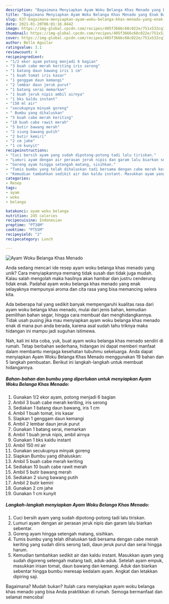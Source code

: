 ```yaml
---
description: "Bagaimana Menyiapkan Ayam Woku Belanga Khas Menado yang Enak Banget"
title: "Bagaimana Menyiapkan Ayam Woku Belanga Khas Menado yang Enak Banget"
slug: 637-bagaimana-menyiapkan-ayam-woku-belanga-khas-menado-yang-enak-banget
date: 2021-01-20T06:01:16.844Z
image: https://img-global.cpcdn.com/recipes/405f3666c68c022e/751x532cq70/ayam-woku-belanga-khas-menado-foto-resep-utama.jpg
thumbnail: https://img-global.cpcdn.com/recipes/405f3666c68c022e/751x532cq70/ayam-woku-belanga-khas-menado-foto-resep-utama.jpg
cover: https://img-global.cpcdn.com/recipes/405f3666c68c022e/751x532cq70/ayam-woku-belanga-khas-menado-foto-resep-utama.jpg
author: Belle Aguilar
ratingvalue: 3.1
reviewcount: 4
recipeingredient:
- "1/2 ekor ayam potong menjadi 6 bagian"
- "3 buah cabe merah keriting iris serong"
- "1 batang daun bawang iris 1 cm"
- "1 buah tomat iris kasar"
- "1 genggam daun kemangi"
- "2 lembar daun jeruk purut"
- "1 batang serai memarkan"
- "1 buah jeruk nipis ambil airnya"
- "1 bks kaldu instant"
- "150 ml air"
- "secukupnya minyak goreng"
- " Bumbu yang dihaluskan"
- "5 buah cabe merah keriting"
- "10 buah cabe rawit merah"
- "5 butir bawang merah"
- "2 siung bawang putih"
- "2 butir kemiri"
- "2 cm jahe"
- "1 cm kunyit"
recipeinstructions:
- "Cuci bersih ayam yang sudah dipotong-potong tadi lalu tiriskan."
- "Lumuri ayam dengan air perasan jeruk nipis dan garam lalu biarkan sebentar."
- "Goreng ayam hingga setengah matang, sisihkan."
- "Tumis bumbu yang telah dihaluskan tadi bersama dengan cabe merah keriting yang sudah diiris serong tadi, daun jeruk purut dan serai hingga harum."
- "Kemudian tambahkan sedikit air dan kaldu instant. Masukkan ayam yang sudah digoreng setengah matang tadi, aduk-aduk. Setelah ayam empuk, masukkan irisan tomat, daun bawang dan kemangi. Aduk dan biarkan sebentar hingga bumbu meresap kedalam ayam. Angkat dan letakkan dipiring saji."
categories:
- Resep
tags:
- ayam
- woku
- belanga

katakunci: ayam woku belanga 
nutrition: 245 calories
recipecuisine: Indonesian
preptime: "PT38M"
cooktime: "PT55M"
recipeyield: "2"
recipecategory: Lunch

---
```



![Ayam Woku Belanga Khas Menado](https://img-global.cpcdn.com/recipes/405f3666c68c022e/751x532cq70/ayam-woku-belanga-khas-menado-foto-resep-utama.jpg)

Anda sedang mencari ide resep ayam woku belanga khas menado yang unik? Cara menyiapkannya memang tidak susah dan tidak juga mudah. Kalau salah mengolah maka hasilnya akan hambar dan justru cenderung tidak enak. Padahal ayam woku belanga khas menado yang enak selayaknya mempunyai aroma dan cita rasa yang bisa memancing selera kita.

Ada beberapa hal yang sedikit banyak mempengaruhi kualitas rasa dari ayam woku belanga khas menado, mulai dari jenis bahan, kemudian pemilihan bahan segar, hingga cara membuat dan menghidangkannya. Tidak usah pusing jika mau menyiapkan ayam woku belanga khas menado enak di mana pun anda berada, karena asal sudah tahu triknya maka hidangan ini mampu jadi suguhan istimewa.




Nah, kali ini kita coba, yuk, buat ayam woku belanga khas menado sendiri di rumah. Tetap berbahan sederhana, hidangan ini dapat memberi manfaat dalam membantu menjaga kesehatan tubuhmu sekeluarga. Anda dapat menyiapkan Ayam Woku Belanga Khas Menado menggunakan 19 bahan dan 5 langkah pembuatan. Berikut ini langkah-langkah untuk membuat hidangannya.

<!--inarticleads1-->

##### Bahan-bahan dan bumbu yang diperlukan untuk menyiapkan Ayam Woku Belanga Khas Menado:

1. Gunakan 1/2 ekor ayam, potong menjadi 6 bagian
1. Ambil 3 buah cabe merah keriting, iris serong
1. Sediakan 1 batang daun bawang, iris 1 cm
1. Ambil 1 buah tomat, iris kasar
1. Siapkan 1 genggam daun kemangi
1. Ambil 2 lembar daun jeruk purut
1. Gunakan 1 batang serai, memarkan
1. Ambil 1 buah jeruk nipis, ambil airnya
1. Gunakan 1 bks kaldu instant
1. Ambil 150 ml air
1. Gunakan secukupnya minyak goreng
1. Siapkan  Bumbu yang dihaluskan:
1. Ambil 5 buah cabe merah keriting
1. Sediakan 10 buah cabe rawit merah
1. Ambil 5 butir bawang merah
1. Sediakan 2 siung bawang putih
1. Ambil 2 butir kemiri
1. Gunakan 2 cm jahe
1. Gunakan 1 cm kunyit




<!--inarticleads2-->

##### Langkah-langkah menyiapkan Ayam Woku Belanga Khas Menado:

1. Cuci bersih ayam yang sudah dipotong-potong tadi lalu tiriskan.
1. Lumuri ayam dengan air perasan jeruk nipis dan garam lalu biarkan sebentar.
1. Goreng ayam hingga setengah matang, sisihkan.
1. Tumis bumbu yang telah dihaluskan tadi bersama dengan cabe merah keriting yang sudah diiris serong tadi, daun jeruk purut dan serai hingga harum.
1. Kemudian tambahkan sedikit air dan kaldu instant. Masukkan ayam yang sudah digoreng setengah matang tadi, aduk-aduk. Setelah ayam empuk, masukkan irisan tomat, daun bawang dan kemangi. Aduk dan biarkan sebentar hingga bumbu meresap kedalam ayam. Angkat dan letakkan dipiring saji.




Bagaimana? Mudah bukan? Itulah cara menyiapkan ayam woku belanga khas menado yang bisa Anda praktikkan di rumah. Semoga bermanfaat dan selamat mencoba!
